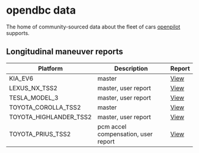 # opendbc data

The home of community-sourced data about the fleet of cars [openpilot](https://github.com/commaai/openpilot) supports.

## Longitudinal maneuver reports

| Platform               | Description                         | Report                                                                                         |
|------------------------|-------------------------------------|------------------------------------------------------------------------------------------------|
| KIA_EV6                | master                              | [View](longitudinal_reports/KIA_EV6_09ed4c7e7b4937fb_00000208--b531b1cb05.html)                |
| LEXUS_NX_TSS2          | master, user report                 | [View](longitudinal_reports/LEXUS_NX_TSS2_638cbbe25b377cd1_00000025--94f1abbe23.html)          |
| TESLA_MODEL_3          | master, user report                 | [View](longitudinal_reports/TESLA_MODEL_3_c0fe59cc1ebbd1b3_0000000f--06e674a8d7.html)          |
| TOYOTA_COROLLA_TSS2    | master                              | [View](longitudinal_reports/TOYOTA_COROLLA_TSS2_a2bddce0b6747e10_000002a8--842d636732.html)    |
| TOYOTA_HIGHLANDER_TSS2 | master, user report                 | [View](longitudinal_reports/TOYOTA_HIGHLANDER_TSS2_a447729c1d15ff89_00000063--937039a5e9.html) |
| TOYOTA_PRIUS_TSS2      | pcm accel compensation, user report | [View](longitudinal_reports/TOYOTA_PRIUS_TSS2_74b008694de53cc1_00000034--0faa8ed1ab.html)      |
